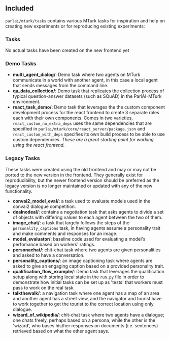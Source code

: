 ## Included

`parlai/mturk/tasks` contains various MTurk tasks for inspiration and help on creating new experiments or for reproducing existing experiments:

### Tasks

No actual tasks have been created on the new frontend yet

### Demo Tasks

- **multi_agent_dialog/**: Demo task where two agents on MTurk communicate in a world with another agent, in this case a local agent that sends messages from the command line.
- **qa_data_collection/**: Demo task that replicates the collection process of typical question-answer datasets (such as SQuAD) in the ParlAI-MTurk environment.
- **react_task_demo/**: Demo task that leverages the the custom component development process for the react frontend to create 3 separate roles each with their own components. Comes in two varieties, `react_custom_no_extra_deps` uses the same dependencies that are specified in `parlai/mturk/core/react_server/package.json` and `react_custom_with_deps` specifies its own build process to be able to use custom dependencies. *These are a great starting point for working using the react frontend.*

### Legacy Tasks

These tasks were created using the old frontend and may or may not be ported to the new version in the frontend. They generally exist for reproducibility, but the newer frontend version should be preferred as the legacy version is no longer maintained or updated with any of the new functionality.

- **convai2_model_eval/**: a task used to evaluate models used in the convai2 dialogue competition.
- **dealnodeal/**: contains a negotiation task that asks agents to divide a set of objects with differing values to each agent between the two of them.
- **image_chat/**: a task that largely follows the steps of the `personality_captions` task, in having agents assume a personality trait and make comments and responses for an image.
- **model_evaluator/**: baseline code used for evaluating a model's perfomance based on workers' ratings.
- **personachat/**: chit-chat task where two agents are given personalities and asked to have a conversation.
- **personality_captions/**: an image captioning task where agents are asked to give an engaging caption based on a provided personality trait.
- **qualification_flow_example/**: Demo task that leverages the qualification setup along with storing local state in the `run.py` file in order to demonstrate how initial tasks can be set up as 'tests' that workers must pass to work on the real task.
- **talkthewalk/**: a navigation task where one agent has a map of an area and another agent has a street view, and the navigator and tourist have to work together to get the tourist to the correct location using only dialogue.
- **wizard_of_wikipedia/**: chit-chat task where two agents have a dialogue; one chats freely, perhaps based on a persona, while the other is the 'wizard', who bases his/her responses on documents (i.e. sentences) retrieved based on what the other agent says.
